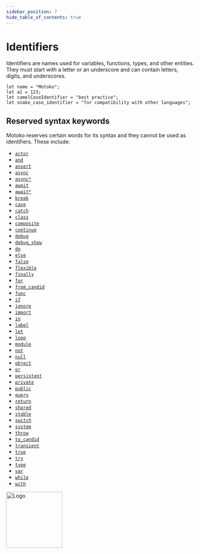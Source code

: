 ```yaml
---
sidebar_position: 7
hide_table_of_contents: true
---
```


# Identifiers

Identifiers are names used for variables, functions, types, and other entities. They must start with a letter or an underscore and can contain letters, digits, and underscores.

```motoko no-repl
let name = "Motoko";
let a1 = 123;
let camelCaseIdentifier = "best practice";
let snake_case_identifier = "for compatibility with other languages";
```

## Reserved syntax keywords

Motoko reserves certain words for its syntax and they cannot be used as identifiers. These include:

- [`actor`](https://internetcomputer.org/docs/motoko/language-manual#programs)
- [`and`](https://internetcomputer.org/docs/motoko/language-manual#and)
- [`assert`](https://internetcomputer.org/docs/motoko/language-manual#assert)
- [`async`](https://internetcomputer.org/docs/motoko/language-manual#async)
- [`async*`](https://internetcomputer.org/docs/motoko/language-manual#async-1)
- [`await`](https://internetcomputer.org/docs/motoko/language-manual#await)
- [`await*`](https://internetcomputer.org/docs/motoko/language-manual#await-1)
- [`break`](https://internetcomputer.org/docs/motoko/language-manual#break)
- [`case`](https://internetcomputer.org/docs/motoko/language-manual#switch)
- [`catch`](https://internetcomputer.org/docs/motoko/language-manual#throw)
- [`class`](https://internetcomputer.org/docs/motoko/language-manual#class-declaration)
- [`composite`](https://internetcomputer.org/docs/motoko/language-manual#function)
- [`continue`](https://internetcomputer.org/docs/motoko/language-manual#labeled-loops)
- [`debug`](https://internetcomputer.org/docs/motoko/language-manual#debug)
- [`debug_show`](https://internetcomputer.org/docs/motoko/language-manual#debug)
- [`do`](https://internetcomputer.org/docs/motoko/language-manual#do)
- [`else`](https://internetcomputer.org/docs/motoko/language-manual#let-else-declaration)
- [`false`](https://internetcomputer.org/docs/motoko/language-manual#primitive-types)
- [`flexible`](https://internetcomputer.org/docs/motoko/language-manual#declaration-fields)
- [`finally`](https://internetcomputer.org/docs/motoko/language-manual#try)
- [`for`](https://internetcomputer.org/docs/motoko/language-manual#for)
- [`from_candid`](https://internetcomputer.org/docs/motoko/language-manual#candid-serialization)
- [`func`](https://internetcomputer.org/docs/motoko/language-manual#functions)
- [`if`](https://internetcomputer.org/docs/motoko/language-manual#if)
- [`ignore`](https://internetcomputer.org/docs/motoko/language-manual#ignore)
- [`import`](https://internetcomputer.org/docs/motoko/language-manual#imports)
- [`in`](https://internetcomputer.org/docs/motoko/language-manual)
- [`label`](https://internetcomputer.org/docs/motoko/language-manual#label)
- [`let`](https://internetcomputer.org/docs/motoko/language-manual#let-declaration)
- [`loop`](https://internetcomputer.org/docs/motoko/language-manual#loop)
- [`module`](https://internetcomputer.org/docs/motoko/language-manual#imports)
- [`not`](https://internetcomputer.org/docs/motoko/language-manual#not)
- [`null`](https://internetcomputer.org/docs/motoko/language-manual#null-break)
- [`object`](https://internetcomputer.org/docs/motoko/language-manual#object-pattern)
- [`or`](https://internetcomputer.org/docs/motoko/language-manual#or)
- [`persistent`](https://internetcomputer.org/docs/motoko/language-manual#declaration-fields)
- [`private`](https://internetcomputer.org/docs/motoko/language-manual#object-declaration)
- [`public`](https://internetcomputer.org/docs/motoko/language-manual#object-declaration)
- [`query`](https://internetcomputer.org/docs/motoko/language-manual#functions)
- [`return`](https://internetcomputer.org/docs/motoko/language-manual#return)
- [`shared`](https://internetcomputer.org/docs/motoko/language-manual#programs)
- [`stable`](https://internetcomputer.org/docs/motoko/language-manual#type-region)
- [`switch`](https://internetcomputer.org/docs/motoko/language-manual#patterns)
- [`system`](https://internetcomputer.org/docs/motoko/language-manual#type-parameters)
- [`throw`](https://internetcomputer.org/docs/motoko/language-manual#throw)
- [`to_candid`](https://internetcomputer.org/docs/motoko/language-manual#candid-serialization)
- [`transient`](https://internetcomputer.org/docs/motoko/language-manual#error-type)
- [`true`](https://internetcomputer.org/docs/motoko/language-manual#primitive-types)
- [`try`](https://internetcomputer.org/docs/motoko/language-manual#try)
- [`type`](https://internetcomputer.org/docs/motoko/language-manual#primitive-types)
- [`var`](https://internetcomputer.org/docs/motoko/language-manual#varient-types)
- [`while`](https://internetcomputer.org/docs/motoko/language-manual#while)
- [`with`](https://internetcomputer.org/docs/motoko/language-manual)

<img src="https://cdn-assets-eu.frontify.com/s3/frontify-enterprise-files-eu/eyJwYXRoIjoiZGZpbml0eVwvYWNjb3VudHNcLzAxXC80MDAwMzA0XC9wcm9qZWN0c1wvNFwvYXNzZXRzXC8zOFwvMTc2XC9jZGYwZTJlOTEyNDFlYzAzZTQ1YTVhZTc4OGQ0ZDk0MS0xNjA1MjIyMzU4LnBuZyJ9:dfinity:9Q2_9PEsbPqdJNAQ08DAwqOenwIo7A8_tCN4PSSWkAM?width=2400" alt="Logo" width="150" height="150" />